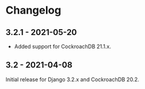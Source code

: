 # Changelog

## 3.2.1 - 2021-05-20

- Added support for CockroachDB 21.1.x.

## 3.2 - 2021-04-08

Initial release for Django 3.2.x and CockroachDB 20.2.
